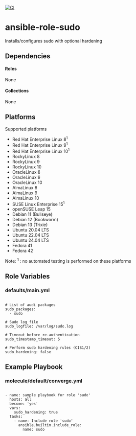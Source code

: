 [![CI](https://github.com/de-it-krachten/ansible-role-sudo/workflows/CI/badge.svg?event=push)](https://github.com/de-it-krachten/ansible-role-sudo/actions?query=workflow%3ACI)


# ansible-role-sudo

Installs/configures sudo with optional hardening



## Dependencies

#### Roles
None

#### Collections
None

## Platforms

Supported platforms

- Red Hat Enterprise Linux 8<sup>1</sup>
- Red Hat Enterprise Linux 9<sup>1</sup>
- Red Hat Enterprise Linux 10<sup>1</sup>
- RockyLinux 8
- RockyLinux 9
- RockyLinux 10
- OracleLinux 8
- OracleLinux 9
- OracleLinux 10
- AlmaLinux 8
- AlmaLinux 9
- AlmaLinux 10
- SUSE Linux Enterprise 15<sup>1</sup>
- openSUSE Leap 15
- Debian 11 (Bullseye)
- Debian 12 (Bookworm)
- Debian 13 (Trixie)
- Ubuntu 20.04 LTS
- Ubuntu 22.04 LTS
- Ubuntu 24.04 LTS
- Fedora 41
- Fedora 42

Note:
<sup>1</sup> : no automated testing is performed on these platforms

## Role Variables
### defaults/main.yml
<pre><code>
# List of audi packages
sudo_packages:
  - sudo

# Sudo log file
sudo_logfile: /var/log/sudo.log

# Timeout before re-authentication
sudo_timestamp_timeout: 5

# Perform sudo hardening rules (CIS1/2)
sudo_hardening: false
</pre></code>




## Example Playbook
### molecule/default/converge.yml
<pre><code>
- name: sample playbook for role 'sudo'
  hosts: all
  become: 'yes'
  vars:
    sudo_hardening: true
  tasks:
    - name: Include role 'sudo'
      ansible.builtin.include_role:
        name: sudo
</pre></code>
